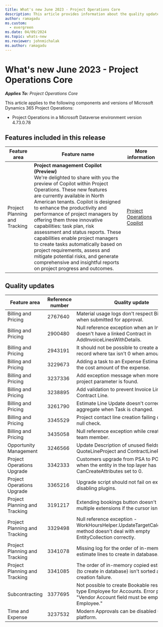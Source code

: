 ```yaml
---
title: What's new June 2023 - Project Operations Core
description: This article provides information about the quality updates that are available in the June 2023 release of Microsoft Dynamics 365 Project Operations Core.
author: ramagadu
ms.custom:
  - evergreen
ms.date: 04/09/2024
ms.topic: whats-new
ms.reviewer: johnmichalak 
ms.author: ramagadu
---
```


# What's new June 2023 - Project Operations Core

_**Applies To:** Project Operations Core_

This article applies to the following components and versions of Microsoft Dynamics 365 Project Operations:

- Project Operations in a Microsoft Dataverse environment version 4.73.0.78

## Features included in this release

| Feature area | Feature name | More information |
| --- | --- | --- |
|Project Planning and Tracking| **Project management Copilot (Preview)**<br>We're delighted to share with you the preview of Copilot within Project Operations. These new features are currently available in North American tenants. Copilot is designed to enhance the productivity and performance of project managers by offering them three innovative capabilities: task plan, risk assessment and status reports. These capabilities enable project managers to create tasks automatically based on project requirements, assess and mitigate potential risks, and generate comprehensive and insightful reports on project progress and outcomes. | [Project Operations Copilot](/dynamics365/project-operations/project-management/copilot-features) |

## Quality updates

| Feature area | Reference number | Quality update |
| --- | --- | --- |
|Billing and Pricing|2767640|Material usage logs don't respect Billing type when submitted for approval.|
|Billing and Pricing|2900480|Null reference exception when an Invoice doesn't have a linked Contract in AddInvoiceLinesWithDetails.|
|Billing and Pricing|2943191|It should not be possible to create a Milestone record where tax isn't 0 when amount is 0.|
|Billing and Pricing|3229673|Adding a task to an Expense Estimates doubles the cost amount of the expense.|
|Billing and Pricing|3237336|Add exception message when more than one project parameter is found.|
|Billing and Pricing|3238895|Add validation to prevent Invoice Line without Contract Line.|
|Billing and Pricing|3261790|Estimate Line Update doesn't correctly aggregate when Task is changed.|
|Billing and Pricing|3345529|Project contact line creation failing due to no null check.|
|Billing and Pricing|3435058|Null reference exception while creating project team member.|
|Opportunity Management|3246566|Update Description of unused fields on Project: QuoteLineProject and ContractLineProject.|
|Project Operations Upgrade|3342333|Customers upgrade from PSA to PO are failing when the entity in the top layer has CanCreateAttributes set to 0.|
|Project Operations Upgrade|3365216|Upgrade script should not fail on exception disabling plugins.|
|Project Planning and Tracking|3191217|Extending bookings button doesn't block multiple extensions if the cursor isn't moved.|
|Project Planning and Tracking|3329498|Null reference exception - WorkHoursHelper.UpdateTargetCalendarRules() method doesn't deal with empty EntityCollection correctly.|
|Project Planning and Tracking|3341078|Missing log for the order of in-memory copied estimate lines to create in database.|
|Project Planning and Tracking|3341085|The order of in-memory copied estimate lines (to create in database) isn't sorted and causes creation failure.|
|Subcontracting|3377695|Not possible to create Bookable resources of type Employee for Accounts. Error presented: "Vendor Account field must be empty for an Employee."|
|Time and Expense|3237532|Modern Approvals can be disabled using power platform.|
